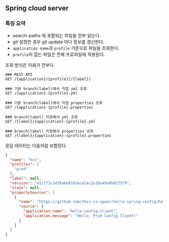 ## Spring cloud server

### 특징 요약

- search-paths 에 포함되는 파일을 전부 읽는다.
- git 설정한 경우 git update 마다 정보를 갱신한다.
- `application name`과 `profile` 기준으로 파일을 조회한다.
- `profile`이 없는 파일은 전체 프로파일에 적용된다.

조회 방식은 아래가 전부다.

```http request
### REST API
GET /{application}/{profile}[/{label}]

### 기본 branch(label)에서 직접 yml 조회
GET /{application}-{profile}.yml

### 기본 branch(label)에서 직접 properties 조회
GET /{application}-{profile}.properties

### branch(label) 지정해서 yml 조회
GET /{label}/{application}-{profile}.yml

### branch(label) 지정해서 properties 조회
GET /{label}/{application}-{profile}.properties
```

응답 데이터는 다음처럼 보함된다.

```json
{
  "name": "hcc",
  "profiles": [
    "prod"
  ],
  "label": null,
  "version": "e11772c1439a6e8183ece24c2e18e49a9b8275f9",
  "state": null,
  "propertySources": [
    {
      "name": "https://github.com/this-is-spear/hello-spring-config/hello-config-file/hcc/prod/hcc-prod.yml",
      "source": {
        "application.name": "hello-config-client",
        "application.message": "Hello, Prod Config Client!"
      }
    }
  ]
}
```
